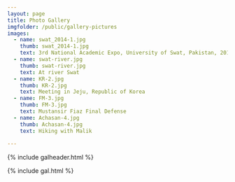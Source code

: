 ```yaml
---
layout: page
title: Photo Gallery
imgfolder: /public/gallery-pictures
images:
  - name: swat_2014-1.jpg
    thumb: swat_2014-1.jpg
    text: 3rd National Academic Expo, University of Swat, Pakistan, 2014
  - name: swat-river.jpg
    thumb: swat-river.jpg
    text: At river Swat
  - name: KR-2.jpg
    thumb: KR-2.jpg
    text: Meeting in Jeju, Republic of Korea
  - name: FM-3.jpg
    thumb: FM-3.jpg
    text: Mustansir Fiaz Final Defense
  - name: Achasan-4.jpg
    thumb: Achasan-4.jpg
    text: Hiking with Malik
 
---
```





{% include galheader.html %} 

{% include gal.html %}

 
